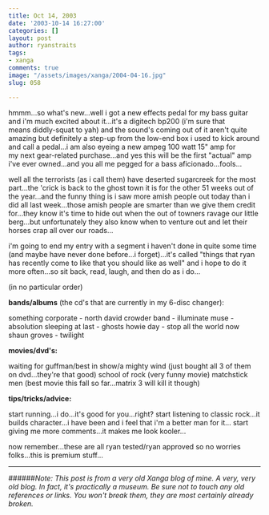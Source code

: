 ```yaml
---
title: Oct 14, 2003
date: '2003-10-14 16:27:00'
categories: []
layout: post
author: ryanstraits
tags:
- xanga
comments: true
image: "/assets/images/xanga/2004-04-16.jpg"
slug: 058

---
```

hmmm...so what's new...well i got a new effects pedal for my bass guitar and i'm much excited about it...it's a digitech bp200 (i'm sure that means diddly-squat to yah) and the sound's coming out of it aren't quite amazing but definitely a step-up from the low-end box i used to kick around and call a pedal...i am also eyeing a new ampeg 100 watt 15" amp for my next gear-related purchase...and yes this will be the first "actual" amp i've ever owned...and you all me pegged for a bass aficionado...fools...

<!-- break -->

well all the terrorists (as i call them) have deserted sugarcreek for the most part...the 'crick is back to the ghost town it is for the other 51 weeks out of the year...and the funny thing is i saw more amish people out today than i did all last week...those amish people are smarter than we give them credit for...they know it's time to hide out when the out of towners ravage our little berg...but unfortunately they also know when to venture out and let their horses crap all over our roads...

i'm going to end my entry with a segment i haven't done in quite some time (and maybe have never done before...i forget)...it's called "things that ryan has recently come to like that you should like as well" and i hope to do it more often...so sit back, read, laugh, and then do as i do...

(in no particular order)

<strong>bands/albums</strong> (the cd's that are currently in my 6-disc changer):

something corporate - north
david crowder band - illuminate
muse - absolution
sleeping at last - ghosts
howie day - stop all the world now
shaun groves - twilight

<strong>movies/dvd's:</strong>

waiting for guffman/best in show/a mighty wind (just bought all 3 of them on dvd...they're that good)
school of rock (very funny movie)
matchstick men (best movie this fall so far...matrix 3 will kill it though)

<strong>tips/tricks/advice:</strong>

start running...i do...it's good for you...right?
start listening to classic rock...it builds character...i have been and i feel that i'm a better man for it...
start giving me more comments...it makes me look kooler...

now remember...these are all ryan tested/ryan approved so no worries folks...this is premium stuff...

---

######*Note: This post is from a very old Xanga blog of mine. A very, very old blog. In fact, it's practically a museum. Be sure not to touch any old references or links. You won't break them, they are most certainly already broken.*